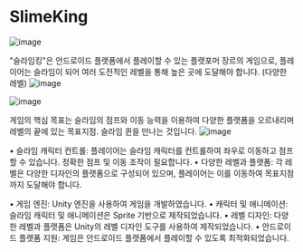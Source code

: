 # SlimeKing
![image](https://github.com/GH1014/SlimeKing/assets/95550744/9ddee16e-f860-4065-973e-d4904fd4f081)


"슬라임킹"은 안드로이드 플랫폼에서 플레이할 수 있는 플랫포머 장르의 게임으로, 플레이어는 슬라임이 되어 여러 도전적인 레벨을 통해 높은 곳에 도달해야 합니다. 
(다양한 레벨)
![image](https://github.com/GH1014/SlimeKing/assets/95550744/31ceb004-4d9f-4e22-802d-f344ef12ba88)

![image](https://github.com/GH1014/SlimeKing/assets/95550744/4886f9cf-d4e1-418b-90a3-c13ea779c262)



게임의 핵심 목표는 슬라임의 점프와 이동 능력을 이용하여 다양한 플랫폼을 오르내리며 레벨의 끝에 있는 목표지점. 슬라임 퀸을 만나는 것입니다.
![image](https://github.com/GH1014/SlimeKing/assets/95550744/71759ae7-12ce-4032-893d-a7c4c55d753c)


•	슬라임 캐릭터 컨트롤: 플레이어는 슬라임 캐릭터를 컨트롤하여 좌우로 이동하고 점프할 수 있습니다. 정확한 점프 및 이동 조작이 필요합니다.
•	다양한 레벨과 플랫폼: 각 레벨은 다양한 디자인의 플랫폼으로 구성되어 있으며, 플레이어는 이를 이동하여 목표지점까지 도달해야 합니다.

•	게임 엔진: Unity 엔진을 사용하여 게임을 개발하였습니다.
•	캐릭터 및 애니메이션: 슬라임 캐릭터 및 애니메이션은 Sprite 기반으로 제작되었습니다.
•	레벨 디자인: 다양한 레벨과 플랫폼은 Unity의 레벨 디자인 도구를 사용하여 제작되었습니다.
•	안드로이드 플랫폼 지원: 게임은 안드로이드 플랫폼에서 플레이할 수 있도록 최적화되었습니다.



 
